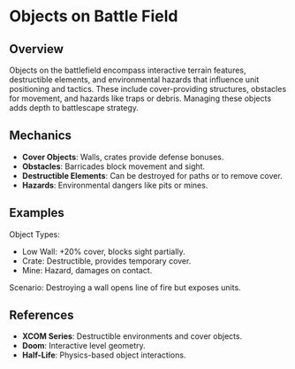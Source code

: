 # Objects on Battle Field

## Overview
Objects on the battlefield encompass interactive terrain features, destructible elements, and environmental hazards that influence unit positioning and tactics. These include cover-providing structures, obstacles for movement, and hazards like traps or debris. Managing these objects adds depth to battlescape strategy.

## Mechanics
- **Cover Objects**: Walls, crates provide defense bonuses.
- **Obstacles**: Barricades block movement and sight.
- **Destructible Elements**: Can be destroyed for paths or to remove cover.
- **Hazards**: Environmental dangers like pits or mines.

## Examples

Object Types:
- Low Wall: +20% cover, blocks sight partially.
- Crate: Destructible, provides temporary cover.
- Mine: Hazard, damages on contact.

Scenario: Destroying a wall opens line of fire but exposes units.

## References
- **XCOM Series**: Destructible environments and cover objects.
- **Doom**: Interactive level geometry.
- **Half-Life**: Physics-based object interactions.